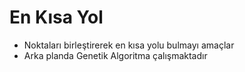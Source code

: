 # En Kısa Yol

- Noktaları birleştirerek en kısa yolu bulmayı amaçlar
- Arka planda Genetik Algoritma çalışmaktadır
